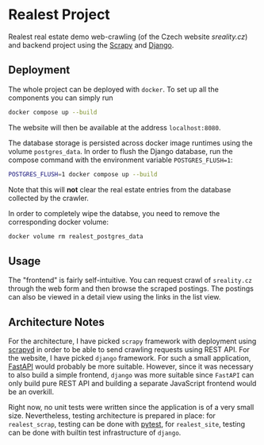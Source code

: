 # Realest Project

Realest real estate demo web-crawling (of the Czech website _sreality.cz_) and
backend project using the [Scrapy](https://scrapy.org/) and [Django](https://www.djangoproject.com/).

## Deployment

The whole project can be deployed with `docker`. To set up all the components
you can simply run
```bash
docker compose up --build
```

The website will then be available at the address `localhost:8080`.

The database storage is persisted across docker image runtimes using the
volume `postgres_data`. In order to flush the Django database, run the compose
command with the environment variable `POSTGRES_FLUSH=1`:
```bash
POSTGRES_FLUSH=1 docker compose up --build
```

Note that this will **not** clear the real estate entries from the database
collected by the crawler.

In order to completely wipe the databse, you need to remove the corresponding
docker volume:
```bash
docker volume rm realest_postgres_data
```

## Usage

The "frontend" is fairly self-intuitive. You can request crawl of `sreality.cz` through
the web form and then browse the scraped postings. The postings can also be viewed
in a detail view using the links in the list view.

## Architecture Notes

For the architecture, I have picked `scrapy` framework with deployment using [scrapyd](https://scrapyd.readthedocs.io/en/latest/overview.html)
in order to be able to send crawling requests using REST API. For the website, I have
picked `django` framework. For such a small application, [FastAPI](https://fastapi.tiangolo.com/) would probably be
more suitable. However, since it was necessary to also build a simple frontend, `django`
was more suitable since `FastAPI` can only build pure REST API and building a separate
JavaScript frontend would be an overkill.

Right now, no unit tests were written since the application is of a very small size. Nevertheless,
testing architecture is prepared in place: for `realest_scrap`, testing can be done with [pytest](https://docs.pytest.org/en/7.4.x/),
for `realest_site`, testing can be done with builtin test infrastructure of `django`.
